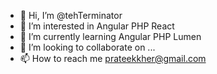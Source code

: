 - 👋 Hi, I’m @tehTerminator
- 👀 I’m interested in Angular PHP React
- 🌱 I’m currently learning Angular PHP Lumen
- 💞️ I’m looking to collaborate on ...
- 📫 How to reach me prateekkher@gmail.com

<!---
tehTerminator/tehTerminator is a ✨ special ✨ repository because its `README.md` (this file) appears on your GitHub profile.
You can click the Preview link to take a look at your changes.
--->
